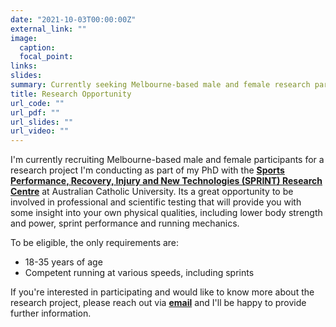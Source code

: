 ```yaml
---
date: "2021-10-03T00:00:00Z"
external_link: ""
image:
  caption:
  focal_point:
links:
slides:
summary: Currently seeking Melbourne-based male and female research participants.
title: Research Opportunity
url_code: ""
url_pdf: ""
url_slides: ""
url_video: ""
---
```


I'm currently recruiting Melbourne-based male and female participants for a research project I'm conducting as part of my PhD with the [**Sports Performance, Recovery, Injury and New Technologies (SPRINT) Research Centre**](https://www.acu.edu.au/research/our-research-institutes/sprint-research-centre) at Australian Catholic University. Its a great opportunity to be involved in professional and scientific testing that will provide you with some insight into your own physical qualities, including lower body strength and power, sprint performance and running mechanics.

To be eligible, the only requirements are:
- 18-35 years of age
- Competent running at various speeds, including sprints

If you're interested in participating and would like to know more about the research project, please reach out via [**email**](mailto:benjamin.horsley@myacu.edu.au) and I'll be happy to provide further information.
